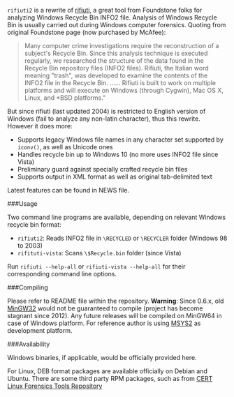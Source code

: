 `rifiuti2` is a rewrite of [rifiuti](https://web.archive.org/web/20101121070625/http://www.foundstone.com/us/resources/proddesc/rifiuti.htm), a great tool from Foundstone folks for analyzing Windows Recycle Bin INFO2 file. Analysis of Windows Recycle Bin is usually carried out during Windows computer forensics. Quoting from original Foundstone page (now purchased by McAfee):

> Many computer crime investigations require the reconstruction of a subject's Recycle Bin. Since this analysis technique is executed regularly, we researched the structure of the data found in the Recycle Bin repository files (INFO2 files). Rifiuti, the Italian word meaning "trash", was developed to examine the contents of the INFO2 file in the Recycle Bin. ...... Rifiuti is built to work on multiple platforms and will execute on Windows (through Cygwin), Mac OS X, Linux, and *BSD platforms."

But since rifiuti (last updated 2004) is restricted to English version of Windows (fail to analyze any non-latin character), thus this rewrite. However it does more:

* Supports legacy Windows file names in any character set supported by `iconv()`, as well as Unicode ones
* Handles recycle bin up to Windows 10 (no more uses INFO2 file since Vista)
* Preliminary guard against specially crafted recycle bin files
* Supports output in XML format as well as original tab-delimited text

Latest features can be found in NEWS file.

###Usage

Two command line programs are available, depending on relevant Windows recycle bin format:
* `rifiuti2`: Reads INFO2 file in `\RECYCLED` or `\RECYCLER` folder (Windows 98 to 2003)
* `rifituti-vista`: Scans `\$Recycle.bin` folder (since Vista)

Run `rifiuti --help-all` or `rifiuti-vista --help-all` for their corresponding command line options.

###Compiling

Please refer to README file within the repository. **Warning**: Since 0.6.x, old [MinGW32](http://www.mingw.org/) would not be guaranteed to compile (project has become stagnant since 2012). Any future releases will be compiled on MinGW64 in case of Windows platform. For reference author is using [MSYS2](https://msys2.github.io/) as development platform.

###Availability

Windows binaries, if applicable, would be officially provided here.

For Linux, DEB format packages are available officially on Debian and Ubuntu. There are some third party RPM packages, such as from [CERT Linux Forensics Tools Repository](https://forensics.cert.org/)
